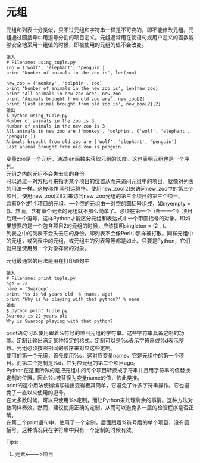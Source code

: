 # 元组 
元组和列表十分类似，只不过元组和字符串一样是不可变的，即不能修改元组。元组通过圆括号中用逗号分割的项目定义。元组通常用在使语句或用户定义的函数能够安全地采用一组值的时候，即被使用的元组的值不会改变。

	输入
	# Filename: using_tuple.py
	zoo = ('wolf', 'elephant', 'penguin')
	print 'Number of animals in the zoo is', len(zoo)

	new_zoo = ('monkey', 'dolphin', zoo)
	print 'Number of animals in the new zoo is', len(new_zoo)
	print 'All animals in new zoo are', new_zoo
	print 'Animals brought from old zoo are', new_zoo[2]
	print 'Last animal brought from old zoo is', new_zoo[2][2]
	输出
	$ python using_tuple.py
	Number of animals in the zoo is 3
	Number of animals in the new zoo is 3
	All animals in new zoo are ('monkey', 'dolphin', ('wolf', 'elephant', 'penguin'))
	Animals brought from old zoo are ('wolf', 'elephant', 'penguin')
	Last animal brought from old zoo is penguin
变量zoo是一个元组，通过len函数来获取元组的长度。这也表明元组也是一个序列。  
元组之内的元组不会失去它的身份。  
可以通过一对方括号来指明某个项目的位置从而来访问元组中的项目，就像对列表的用法一样。这被称作 索引运算符。使用new_zoo[2]来访问new_zoo中的第三个项目。使用new_zoo[2][2]来访问new_zoo元组的第三个项目的第三个项目。  
含有0个或1个项目的元组。一个空的元组由一对空的圆括号组成，如myempty = ()。然而，含有单个元素的元组就不那么简单了。必须在第一个（唯一一个）项目后跟一个逗号，这样Python才能区分元组和表达式中一个带圆括号的对象。即如果想要的是一个包含项目2的元组的时候，应该指明singleton = (2 , )。  
列表之中的列表不会失去它的身份，即列表不会像Perl中那样被打散。同样元组中的元组，或列表中的元组，或元组中的列表等等都是如此。只要是Python，它们就只是使用另一个对象存储的对象。

元组最通常的用法是用在打印语句中
	
	输入
	# Filename: print_tuple.py
	age = 22
	name = 'Swaroop'
	print '%s is %d years old' % (name, age)
	print 'Why is %s playing with that python?' % name
	输出
	$ python print_tuple.py
	Swaroop is 22 years old
	Why is Swaroop playing with that python?
print语句可以使用跟着%符号的项目元组的字符串。这些字符串具备定制的功能。定制让输出满足某种特定的格式。定制可以是%s表示字符串或%d表示整数。元组必须按照相同的顺序来对应这些定制。   
使用的第一个元组，首先使用%s，这对应变量name，它是元组中的第一个项目。而第二个定制是%d，它对应元组的第二个项目age。   
Python在这里所做的是把元组中的每个项目转换成字符串并且用字符串的值替换定制的位置。因此%s被替换为变量name的值，依此类推。  
print的这个用法使得编写输出变得极其简单，它避免了许多字符串操作。它也避免了一直以来使用的逗号。  
在大多数时候，可以只使用%s定制，而让Python来处理剩余的事情。这种方法对数同样奏效。然而，建议使用正确的定制，从而可以避免多一层的检验程序是否正确。  
在第二个print语句中，使用了一个定制，后面跟着%符号后的单个项目，没有圆括号。这种情况只在字符串中只有一个定制的时候有效。

Tips:

1. 元素<--->项目
